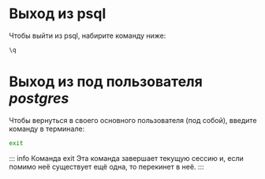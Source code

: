 # Выход из psql

Чтобы выйти из psql, набирите команду ниже:
```sh
\q
```

# Выход из под пользователя _postgres_

Чтобы вернуться в своего основного пользователя (под собой), введите команду в терминале:
```sh
exit
```

::: info Команда exit
Эта команда завершает текущую сессию и, если помимо неё существует ещё одна, то перекинет в неё.
:::